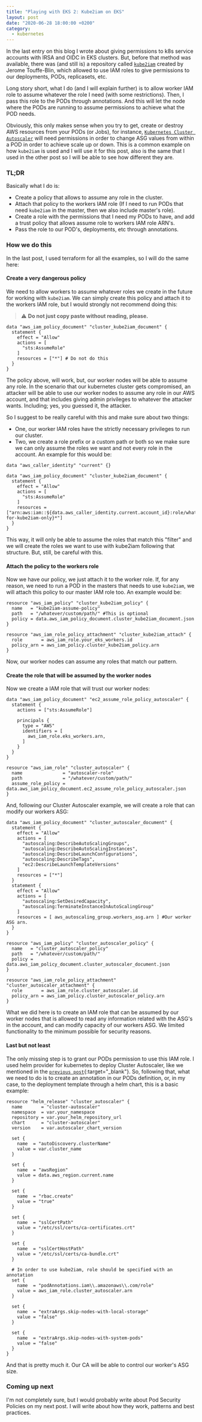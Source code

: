 ```yaml
---
title: "Playing with EKS 2: Kube2iam on EKS"
layout: post
date: "2020-06-28 18:00:00 +0200"
category:
  - kubernetes
---
```


In the last entry on this blog I wrote about giving permissions to k8s service accounts with IRSA and OIDC in EKS clusters. But, before that method was available, there was (and still is) a repository called [`kube2iam`](https://github.com/jtblin/kube2iam) created by Jerome Touffe-Blin, which allowed to use IAM roles to give permissions to our deployments, PODs, replicasets, etc.

Long story short, what I do (and I will explain further) is to allow worker IAM role to assume whatever the role I need (with some restrictions). Then, I pass this role to the PODs through annotations. And this will let the node where the PODs are running to assume permissions to achieve what the POD needs.

Obviously, this only makes sense when you try to get, create or destroy AWS resources from your PODs (or Jobs), for instance, [`Kubernetes Cluster Autoscaler`](https://github.com/kubernetes/autoscaler/tree/master/cluster-autoscaler) will need permissions in order to change ASG values from within a POD in order to achieve scale up or down. This is a common example on how `kube2iam` is used and I will use it for this post, also is the same that I used in the other post so I will be able to see how different they are.

### **TL;DR**

Basically what I do is:

- Create a policy that allows to assume any role in the cluster.
- Attach that policy to the workers IAM role (If I need to run PODs that need `kube2iam` in the master, then we also include master's role).
- Create a role with the permissions that I need my PODs to have, and add a trust policy that allows assume role to workers IAM role ARN's.
- Pass the role to our POD's, deployments, etc through annotations.

### **How we do this**

In the last post, I used terraform for all the examples, so I will do the same here:

#### **Create a very dangerous policy**

We need to allow workers to assume whatever roles we create in the future for working with `kube2iam`. We can simply create this policy and attach it to the workers IAM role, but I would strongly not recommend doing this:

> ⚠ **Do not just copy paste without reading, please.**

```hcl
data "aws_iam_policy_document" "cluster_kube2iam_document" {
  statement {
    effect = "Allow"
    actions = [
      "sts:AssumeRole"
    ]
    resources = ["*"] # Do not do this
  }
}
```

The policy above, will work, but, our worker nodes will be able to assume any role. In the scenario that our kubernetes cluster gets compromised, an attacker will be able to use our worker nodes to assume any role in our AWS account, and that includes giving admin privileges to whatever the attacker wants. Including; yes, you guessed it, the attacker.

So I suggest to be really careful with this and make sure about two things:

- One, our worker IAM roles have the strictly necessary privileges to run our cluster.
- Two, we create a role prefix or a custom path or both so we make sure we can only assume the roles we want and not every role in the account. An example for this would be:

```hcl
data "aws_caller_identity" "current" {}

data "aws_iam_policy_document" "cluster_kube2iam_document" {
  statement {
    effect = "Allow"
    actions = [
      "sts:AssumeRole"
    ]
    resources = ["arn:aws:iam::${data.aws_caller_identity.current.account_id}:role/whatever/custom/path/${var.prefix-for-kube2iam-only}*"]
  }
}
```

This way, it will only be able to assume the roles that match this "filter" and we will create the roles we want to use with kube2iam following that structure. But, still, be careful with this.

#### **Attach the policy to the workers role**

Now we have our policy, we just attach it to the worker role. If, for any reason, we need to run a POD in the masters that needs to use `kube2iam`, we will attach this policy to our master IAM role too. An example would be:

```hcl
resource "aws_iam_policy" "cluster_kube2iam_policy" {
  name   = "kube2iam-assume-policy"
  path   = "/whatever/custom/path/" #This is optional
  policy = data.aws_iam_policy_document.cluster_kube2iam_document.json
}

resource "aws_iam_role_policy_attachment" "cluster_kube2iam_attach" {
  role       = aws_iam_role.your_eks_workers.id
  policy_arn = aws_iam_policy.cluster_kube2iam_policy.arn
}
```

Now, our worker nodes can assume any roles that match our pattern.

#### **Create the role that will be assumed by the worker nodes**

Now we create a IAM role that will trust our worker nodes:

```hcl
data "aws_iam_policy_document" "ec2_assume_role_policy_autoscaler" {
  statement {
    actions = ["sts:AssumeRole"]

    principals {
      type = "AWS"
      identifiers = [
        aws_iam_role.eks_workers.arn,
      ]
    }
  }
}

resource "aws_iam_role" "cluster_autoscaler" {
  name               = "autoscaler-role"
  path               = "/whatever/custom/path/"
  assume_role_policy = data.aws_iam_policy_document.ec2_assume_role_policy_autoscaler.json
}
```

And, following our Cluster Autoscaler example, we will create a role that can modify our workers ASG:

```hcl
data "aws_iam_policy_document" "cluster_autoscaler_document" {
  statement {
    effect = "Allow"
    actions = [
      "autoscaling:DescribeAutoScalingGroups",
      "autoscaling:DescribeAutoScalingInstances",
      "autoscaling:DescribeLaunchConfigurations",
      "autoscaling:DescribeTags",
      "ec2:DescribeLaunchTemplateVersions"
    ]
    resources = ["*"]
  }
  statement {
    effect = "Allow"
    actions = [
      "autoscaling:SetDesiredCapacity",
      "autoscaling:TerminateInstanceInAutoScalingGroup"
    ]
    resources = [ aws_autoscaling_group.workers_asg.arn ] #Our worker ASG arn.
  }
}

resource "aws_iam_policy" "cluster_autoscaler_policy" {
  name   = "cluster_autoscaler_policy"
  path   = "/whatever/custom/path/"
  policy = data.aws_iam_policy_document.cluster_autoscaler_document.json
}

resource "aws_iam_role_policy_attachment" "cluster_autoscaler_attachment" {
  role       = aws_iam_role.cluster_autoscaler.id
  policy_arn = aws_iam_policy.cluster_autoscaler_policy.arn
}
```

What we did here is to create an IAM role that can be assumed by our worker nodes that is allowed to read any information related with the ASG's in the account, and can modify capacity of our workers ASG. We limited functionality to the minimum possible for security reasons.

#### **Last but not least**

The only missing step is to grant our PODs permission to use this IAM role. I used helm provider for kubernetes to deploy Cluster Autoscaler, like we mentioned in the [`previous post`](k8s-kube2iam-eks.html){:target="\_blank"}. So, following that, what we need to do is to create an annotation in our PODs definition, or, in my case, to the deployment template through a helm chart, this is a basic example:

```hcl
resource "helm_release" "cluster_autoscaler" {
  name       = "cluster-autoscaler"
  namespace  = var.your_namespace
  repository = var.your_helm_repository_url
  chart      = "cluster-autoscaler"
  version    = var.autoscaler_chart_version

  set {
    name  = "autoDiscovery.clusterName"
    value = var.cluster_name
  }

  set {
    name  = "awsRegion"
    value = data.aws_region.current.name
  }

  set {
    name  = "rbac.create"
    value = "true"
  }

  set {
    name  = "sslCertPath"
    value = "/etc/ssl/certs/ca-certificates.crt"
  }

  set {
    name  = "sslCertHostPath"
    value = "/etc/ssl/certs/ca-bundle.crt"
  }

  # In order to use kube2iam, role should be specified with an annotation
  set {
    name  = "podAnnotations.iam\\.amazonaws\\.com/role"
    value = aws_iam_role.cluster_autoscaler.arn
  }

  set {
    name  = "extraArgs.skip-nodes-with-local-storage"
    value = "false"
  }

  set {
    name  = "extraArgs.skip-nodes-with-system-pods"
    value = "false"
  }
}

```

And that is pretty much it. Our CA will be able to control our worker's ASG size.

### **Coming up next**

I'm not completely sure, but I would probably write about Pod Security Policies on my next post. I will write about how they work, patterns and best practices.
